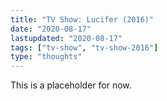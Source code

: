 ```yaml
---
title: "TV Show: Lucifer (2016)"
date: "2020-08-17"
lastupdated: "2020-08-17"
tags: ["tv-show", "tv-show-2016"]
type: "thoughts"
---
```


This is a placeholder for now.
